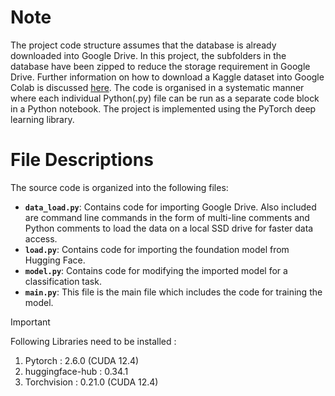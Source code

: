 # Note

The project code structure assumes that the database is already downloaded into Google Drive. In this project, the subfolders in the database have been zipped to reduce the storage requirement in Google Drive. Further information on how to download a Kaggle dataset into Google Colab is discussed [here](https://www.kaggle.com/discussions/general/74235). The code is organised in a systematic manner where each individual Python(.py) file can be run as a separate code block in a Python notebook. The project is implemented using the PyTorch deep learning library.  


# File Descriptions 

The source code is organized into the following files:

-   **`data_load.py`**: Contains code for importing Google Drive. Also included are command line commands in the form of multi-line comments and Python comments to load the data on a local SSD drive for faster data access. 
-   **`load.py`**: Contains code for importing the foundation model from Hugging Face.
-   **`model.py`**: Contains code for modifying the imported model for a classification task.
-   **`main.py`**: This file is the main file which includes the code for training the model.


> [!IMPORTANT]
> Following Libraries need to be installed :
> 1. Pytorch : 2.6.0 (CUDA 12.4)
> 2. huggingface-hub :  0.34.1
> 3. Torchvision : 0.21.0 (CUDA 12.4)
